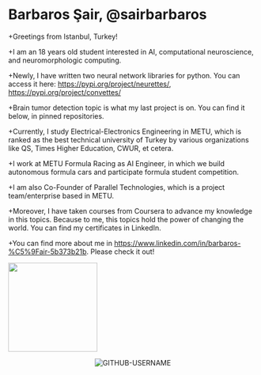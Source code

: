 # Barbaros Şair, @sairbarbaros
+Greetings from Istanbul, Turkey! 

+I am an 18 years old student interested in AI, computational neuroscience, and neuromorphologic computing.

+Newly, I have written two neural network libraries for python. You can access it here: https://pypi.org/project/neurettes/, https://pypi.org/project/convettes/

+Brain tumor detection topic is what my last project is on. You can find it below, in pinned repositories.

+Currently, I study Electrical-Electronics Engineering in METU, which is ranked as the best technical university of Turkey by various organizations like QS, Times Higher Education, CWUR, et cetera.

+I work at METU Formula Racing as AI Engineer, in which we build autonomous formula cars and participate formula student competition.

+I am also Co-Founder of Parallel Technologies, which is a project team/enterprise based in METU.

+Moreover, I have taken courses from Coursera to advance my knowledge in this topics. Because to me, this topics hold the power of changing the world. You can find my certificates in LinkedIn.

+You can find more about me in https://www.linkedin.com/in/barbaros-%C5%9Fair-5b373b21b. Please check it out!


<img height="180em" src="https://github-readme-stats.vercel.app/api?username=sairbarbaros&show_icons=true&hide_border=true&&count_private=true&include_all_commits=true" />

<p align="center"> <img src="https://komarev.com/ghpvc/?username=GITHUB-USERNAME&label=Profile%20views&color=ce9927&style=flat" alt="GITHUB-USERNAME" /> </p>
